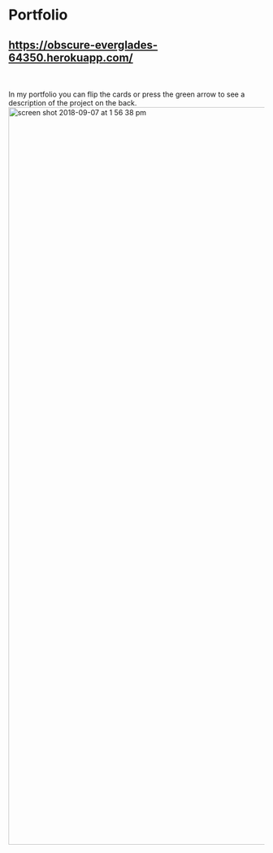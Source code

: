 # Portfolio
##  https://obscure-everglades-64350.herokuapp.com/
<br>
<br>
In my portfolio you can flip the cards or press the green arrow to see a description of the project on the back.
<br>
<img width="1454" alt="screen shot 2018-09-07 at 1 56 38 pm" src="https://user-images.githubusercontent.com/22462010/45235145-f421bd80-b2a5-11e8-81e7-b1f076b0469b.png">
